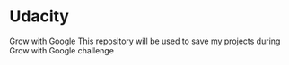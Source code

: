# Udacity
Grow with Google
This repository will be used to save my projects during Grow with Google challenge
